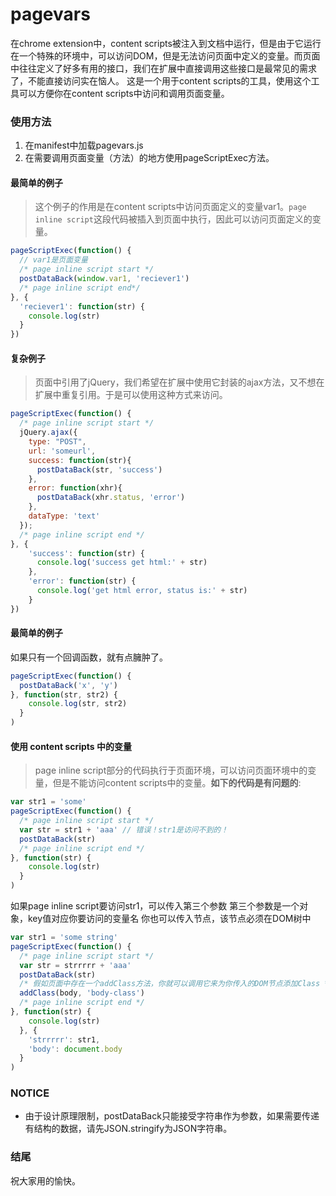 pagevars
========

在chrome extension中，content scripts被注入到文档中运行，但是由于它运行在一个特殊的环境中，可以访问DOM，但是无法访问页面中定义的变量。而页面中往往定义了好多有用的接口，我们在扩展中直接调用这些接口是最常见的需求了，不能直接访问实在恼人。
这是一个用于content scripts的工具，使用这个工具可以方便你在content scripts中访问和调用页面变量。

### 使用方法
1. 在manifest中加载pagevars.js
2. 在需要调用页面变量（方法）的地方使用pageScriptExec方法。

#### 最简单的例子

> 这个例子的作用是在content scripts中访问页面定义的变量var1。`page inline script`这段代码被插入到页面中执行，因此可以访问页面定义的变量。

```javascript
pageScriptExec(function() {
  // var1是页面变量
  /* page inline script start */
  postDataBack(window.var1, 'reciever1')
  /* page inline script end*/
}, {
  'reciever1': function(str) {
    console.log(str)
  }
})
```

#### 复杂例子

> 页面中引用了jQuery，我们希望在扩展中使用它封装的ajax方法，又不想在扩展中重复引用。于是可以使用这种方式来访问。

```javascript
pageScriptExec(function() {
  /* page inline script start */
  jQuery.ajax({
    type: "POST",
    url: 'someurl',
    success: function(str){
      postDataBack(str, 'success')
    },
    error: function(xhr){
      postDataBack(xhr.status, 'error')
    },
    dataType: 'text'
  });
  /* page inline script end */
}, {
    'success': function(str) {
      console.log('success get html:' + str)
    },
    'error': function(str) {
      console.log('get html error, status is:' + str)
    }
})
```

#### 最简单的例子
如果只有一个回调函数，就有点臃肿了。
```javascript
pageScriptExec(function() {
  postDataBack('x', 'y')
}, function(str, str2) {
    console.log(str, str2)
  }
)
```

#### 使用 content scripts 中的变量

> page inline script部分的代码执行于页面环境，可以访问页面环境中的变量，但是不能访问content scripts中的变量。**如下的代码是有问题的**:

```javascript
var str1 = 'some'
pageScriptExec(function() {
  /* page inline script start */
  var str = str1 + 'aaa' // 错误！str1是访问不到的！
  postDataBack(str)
  /* page inline script end */
}, function(str) {
    console.log(str)
  }
)
```
如果page inline script要访问str1，可以传入第三个参数
第三个参数是一个对象，key值对应你要访问的变量名
你也可以传入节点，该节点必须在DOM树中

```javascript
var str1 = 'some string'
pageScriptExec(function() {
  /* page inline script start */
  var str = strrrrr + 'aaa'
  postDataBack(str)
  /* 假如页面中存在一个addClass方法，你就可以调用它来为你传入的DOM节点添加Class */
  addClass(body, 'body-class')
  /* page inline script end */
}, function(str) {
    console.log(str)
  }, {
    'strrrrr': str1,
    'body': document.body
  }
)
```

### NOTICE
 - 由于设计原理限制，postDataBack只能接受字符串作为参数，如果需要传递有结构的数据，请先JSON.stringify为JSON字符串。

### 结尾
祝大家用的愉快。
